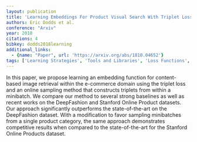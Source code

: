 ```yaml
---
layout: publication
title: 'Learning Embeddings For Product Visual Search With Triplet Loss And Online Sampling'
authors: Eric Dodds et al.
conference: "Arxiv"
year: 2018
citations: 4
bibkey: dodds2018learning
additional_links:
  - {name: "Paper", url: 'https://arxiv.org/abs/1810.04652'}
tags: ['Learning Strategies', 'Tools and Libraries', 'Loss Functions', 'Applications']
---
```

In this paper, we propose learning an embedding function for content-based
image retrieval within the e-commerce domain using the triplet loss and an
online sampling method that constructs triplets from within a minibatch. We
compare our method to several strong baselines as well as recent works on the
DeepFashion and Stanford Online Product datasets. Our approach significantly
outperforms the state-of-the-art on the DeepFashion dataset. With a
modification to favor sampling minibatches from a single product category, the
same approach demonstrates competitive results when compared to the
state-of-the-art for the Stanford Online Products dataset.
